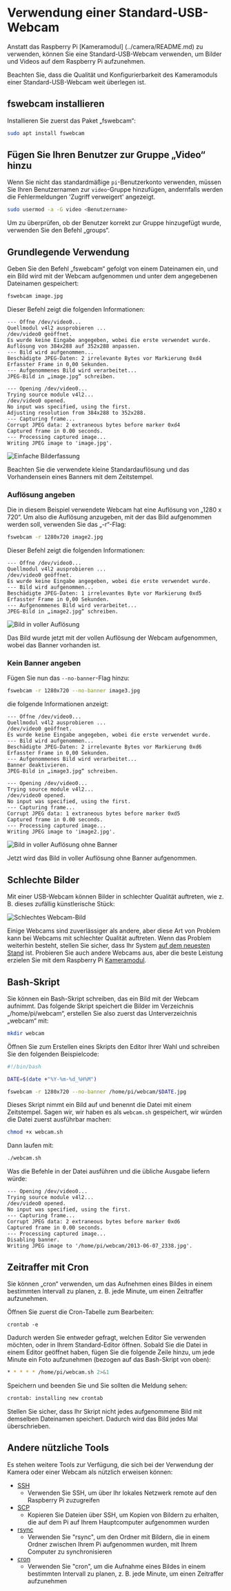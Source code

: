 # Verwendung einer Standard-USB-Webcam

Anstatt das Raspberry Pi [Kameramodul] (../camera/README.md) zu verwenden, können Sie eine Standard-USB-Webcam verwenden, um Bilder und Videos auf dem Raspberry Pi aufzunehmen.

Beachten Sie, dass die Qualität und Konfigurierbarkeit des Kameramoduls einer Standard-USB-Webcam weit überlegen ist.

## fswebcam installieren

Installieren Sie zuerst das Paket „fswebcam“:

```bash
sudo apt install fswebcam
```

## Fügen Sie Ihren Benutzer zur Gruppe „Video“ hinzu

Wenn Sie nicht das standardmäßige `pi`-Benutzerkonto verwenden, müssen Sie Ihren Benutzernamen zur `video`-Gruppe hinzufügen, andernfalls werden die Fehlermeldungen 'Zugriff verweigert' angezeigt.

```bash
sudo usermod -a -G video <Benutzername>
```

Um zu überprüfen, ob der Benutzer korrekt zur Gruppe hinzugefügt wurde, verwenden Sie den Befehl „groups“.

## Grundlegende Verwendung

Geben Sie den Befehl „fswebcam“ gefolgt von einem Dateinamen ein, und ein Bild wird mit der Webcam aufgenommen und unter dem angegebenen Dateinamen gespeichert:

```bash
fswebcam image.jpg
```

Dieser Befehl zeigt die folgenden Informationen:

```
--- Öffne /dev/video0...
Quellmodul v4l2 ausprobieren ...
/dev/video0 geöffnet.
Es wurde keine Eingabe angegeben, wobei die erste verwendet wurde.
Auflösung von 384x288 auf 352x288 anpassen.
--- Bild wird aufgenommen...
Beschädigte JPEG-Daten: 2 irrelevante Bytes vor Markierung 0xd4
Erfasster Frame in 0,00 Sekunden.
--- Aufgenommenes Bild wird verarbeitet...
JPEG-Bild in „image.jpg“ schreiben.
```

```
--- Opening /dev/video0...
Trying source module v4l2...
/dev/video0 opened.
No input was specified, using the first.
Adjusting resolution from 384x288 to 352x288.
--- Capturing frame...
Corrupt JPEG data: 2 extraneous bytes before marker 0xd4
Captured frame in 0.00 seconds.
--- Processing captured image...
Writing JPEG image to 'image.jpg'.
```

![Einfache Bilderfassung](images/image.jpg)

Beachten Sie die verwendete kleine Standardauflösung und das Vorhandensein eines Banners mit dem Zeitstempel.

### Auflösung angeben

Die in diesem Beispiel verwendete Webcam hat eine Auflösung von „1280 x 720“. Um also die Auflösung anzugeben, mit der das Bild aufgenommen werden soll, verwenden Sie das „-r“-Flag:

```bash
fswebcam -r 1280x720 image2.jpg
```

Dieser Befehl zeigt die folgenden Informationen:

```
--- Öffne /dev/video0...
Quellmodul v4l2 ausprobieren ...
/dev/video0 geöffnet.
Es wurde keine Eingabe angegeben, wobei die erste verwendet wurde.
--- Bild wird aufgenommen...
Beschädigte JPEG-Daten: 1 irrelevantes Byte vor Markierung 0xd5
Erfasster Frame in 0,00 Sekunden.
--- Aufgenommenes Bild wird verarbeitet...
JPEG-Bild in „image2.jpg“ schreiben.
```

![Bild in voller Auflösung](images/image2.jpg)

Das Bild wurde jetzt mit der vollen Auflösung der Webcam aufgenommen, wobei das Banner vorhanden ist.

### Kein Banner angeben

Fügen Sie nun das `--no-banner`-Flag hinzu:

```bash
fswebcam -r 1280x720 --no-banner image3.jpg
```

die folgende Informationen anzeigt:

```
--- Öffne /dev/video0...
Quellmodul v4l2 ausprobieren ...
/dev/video0 geöffnet.
Es wurde keine Eingabe angegeben, wobei die erste verwendet wurde.
--- Bild wird aufgenommen...
Beschädigte JPEG-Daten: 2 irrelevante Bytes vor Markierung 0xd6
Erfasster Frame in 0,00 Sekunden.
--- Aufgenommenes Bild wird verarbeitet...
Banner deaktivieren.
JPEG-Bild in „image3.jpg“ schreiben.
```

```
--- Opening /dev/video0...
Trying source module v4l2...
/dev/video0 opened.
No input was specified, using the first.
--- Capturing frame...
Corrupt JPEG data: 1 extraneous bytes before marker 0xd5
Captured frame in 0.00 seconds.
--- Processing captured image...
Writing JPEG image to 'image2.jpg'.
```

![Bild in voller Auflösung ohne Banner](images/image3.jpg)

Jetzt wird das Bild in voller Auflösung ohne Banner aufgenommen.

## Schlechte Bilder

Mit einer USB-Webcam können Bilder in schlechter Qualität auftreten, wie z. B. dieses zufällig künstlerische Stück:

![Schlechtes Webcam-Bild](images/jack.jpg)

Einige Webcams sind zuverlässiger als andere, aber diese Art von Problem kann bei Webcams mit schlechter Qualität auftreten. Wenn das Problem weiterhin besteht, stellen Sie sicher, dass Ihr System [auf dem neuesten Stand](../../raspbian/updating.md) ist. Probieren Sie auch andere Webcams aus, aber die beste Leistung erzielen Sie mit dem Raspberry Pi [Kameramodul](https://www.raspberrypi.org/help/camera-module-setup/).

## Bash-Skript

Sie können ein Bash-Skript schreiben, das ein Bild mit der Webcam aufnimmt. Das folgende Skript speichert die Bilder im Verzeichnis „/home/pi/webcam“, erstellen Sie also zuerst das Unterverzeichnis „webcam“ mit:

```bash
mkdir webcam
```

Öffnen Sie zum Erstellen eines Skripts den Editor Ihrer Wahl und schreiben Sie den folgenden Beispielcode:

```bash
#!/bin/bash

DATE=$(date +"%Y-%m-%d_%H%M")

fswebcam -r 1280x720 --no-banner /home/pi/webcam/$DATE.jpg
```

Dieses Skript nimmt ein Bild auf und benennt die Datei mit einem Zeitstempel. Sagen wir, wir haben es als `webcam.sh` gespeichert, wir würden die Datei zuerst ausführbar machen:

```bash
chmod +x webcam.sh
```

Dann laufen mit:

```bash
./webcam.sh
```

Was die Befehle in der Datei ausführen und die übliche Ausgabe liefern würde:

```
--- Opening /dev/video0...
Trying source module v4l2...
/dev/video0 opened.
No input was specified, using the first.
--- Capturing frame...
Corrupt JPEG data: 2 extraneous bytes before marker 0xd6
Captured frame in 0.00 seconds.
--- Processing captured image...
Disabling banner.
Writing JPEG image to '/home/pi/webcam/2013-06-07_2338.jpg'.
```

## Zeitraffer mit Cron

Sie können „cron“ verwenden, um das Aufnehmen eines Bildes in einem bestimmten Intervall zu planen, z. B. jede Minute, um einen Zeitraffer aufzunehmen.

Öffnen Sie zuerst die Cron-Tabelle zum Bearbeiten:

```
crontab -e
```

Dadurch werden Sie entweder gefragt, welchen Editor Sie verwenden möchten, oder in Ihrem Standard-Editor öffnen. Sobald Sie die Datei in einem Editor geöffnet haben, fügen Sie die folgende Zeile hinzu, um jede Minute ein Foto aufzunehmen (bezogen auf das Bash-Skript von oben):

```bash
* * * * * /home/pi/webcam.sh 2>&1
```

Speichern und beenden Sie und Sie sollten die Meldung sehen:

```bash
crontab: installing new crontab
```

Stellen Sie sicher, dass Ihr Skript nicht jedes aufgenommene Bild mit demselben Dateinamen speichert. Dadurch wird das Bild jedes Mal überschrieben.

## Andere nützliche Tools

Es stehen weitere Tools zur Verfügung, die sich bei der Verwendung der Kamera oder einer Webcam als nützlich erweisen können:

- [SSH](../../remote-access/ssh/README.md)
    - Verwenden Sie SSH, um über Ihr lokales Netzwerk remote auf den Raspberry Pi zuzugreifen
- [SCP](../../remote-access/ssh/scp.md)
    - Kopieren Sie Dateien über SSH, um Kopien von Bildern zu erhalten, die auf dem Pi auf Ihrem Hauptcomputer aufgenommen wurden
- [rsync](../../remote-access/ssh/rsync.md)
    - Verwenden Sie "rsync", um den Ordner mit Bildern, die in einem Ordner zwischen Ihrem Pi aufgenommen wurden, mit Ihrem Computer zu synchronisieren
- [cron](../../linux/usage/cron.md)
    - Verwenden Sie "cron", um die Aufnahme eines Bildes in einem bestimmten Intervall zu planen, z. B. jede Minute, um einen Zeitraffer aufzunehmen